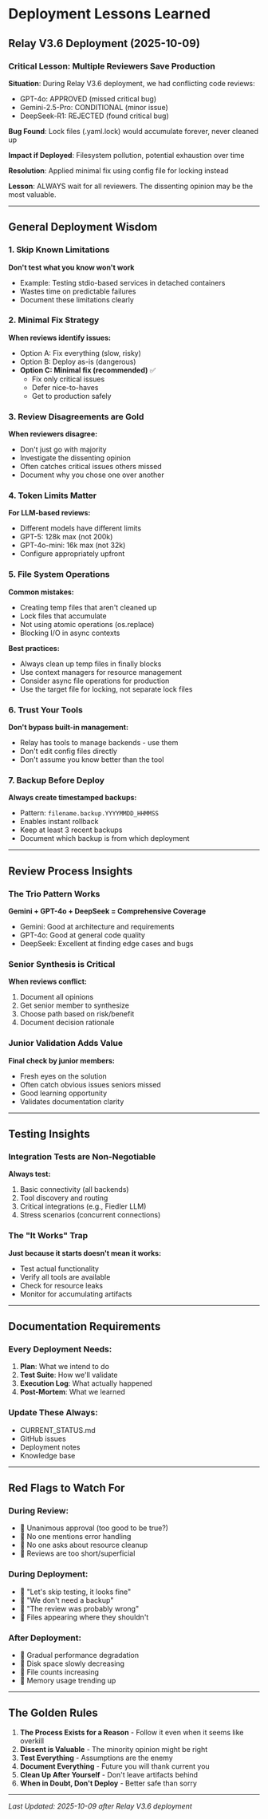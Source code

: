 # Deployment Lessons Learned

## Relay V3.6 Deployment (2025-10-09)

### Critical Lesson: Multiple Reviewers Save Production

**Situation**: During Relay V3.6 deployment, we had conflicting code reviews:
- GPT-4o: APPROVED (missed critical bug)
- Gemini-2.5-Pro: CONDITIONAL (minor issue)
- DeepSeek-R1: REJECTED (found critical bug)

**Bug Found**: Lock files (.yaml.lock) would accumulate forever, never cleaned up

**Impact if Deployed**: Filesystem pollution, potential exhaustion over time

**Resolution**: Applied minimal fix using config file for locking instead

**Lesson**: ALWAYS wait for all reviewers. The dissenting opinion may be the most valuable.

---

## General Deployment Wisdom

### 1. Skip Known Limitations
**Don't test what you know won't work**
- Example: Testing stdio-based services in detached containers
- Wastes time on predictable failures
- Document these limitations clearly

### 2. Minimal Fix Strategy
**When reviews identify issues:**
- Option A: Fix everything (slow, risky)
- Option B: Deploy as-is (dangerous)
- **Option C: Minimal fix (recommended)** ✅
  - Fix only critical issues
  - Defer nice-to-haves
  - Get to production safely

### 3. Review Disagreements are Gold
**When reviewers disagree:**
- Don't just go with majority
- Investigate the dissenting opinion
- Often catches critical issues others missed
- Document why you chose one over another

### 4. Token Limits Matter
**For LLM-based reviews:**
- Different models have different limits
- GPT-5: 128k max (not 200k)
- GPT-4o-mini: 16k max (not 32k)
- Configure appropriately upfront

### 5. File System Operations
**Common mistakes:**
- Creating temp files that aren't cleaned up
- Lock files that accumulate
- Not using atomic operations (os.replace)
- Blocking I/O in async contexts

**Best practices:**
- Always clean up temp files in finally blocks
- Use context managers for resource management
- Consider async file operations for production
- Use the target file for locking, not separate lock files

### 6. Trust Your Tools
**Don't bypass built-in management:**
- Relay has tools to manage backends - use them
- Don't edit config files directly
- Don't assume you know better than the tool

### 7. Backup Before Deploy
**Always create timestamped backups:**
- Pattern: `filename.backup.YYYYMMDD_HHMMSS`
- Enables instant rollback
- Keep at least 3 recent backups
- Document which backup is from which deployment

---

## Review Process Insights

### The Trio Pattern Works
**Gemini + GPT-4o + DeepSeek = Comprehensive Coverage**
- Gemini: Good at architecture and requirements
- GPT-4o: Good at general code quality
- DeepSeek: Excellent at finding edge cases and bugs

### Senior Synthesis is Critical
**When reviews conflict:**
1. Document all opinions
2. Get senior member to synthesize
3. Choose path based on risk/benefit
4. Document decision rationale

### Junior Validation Adds Value
**Final check by junior members:**
- Fresh eyes on the solution
- Often catch obvious issues seniors missed
- Good learning opportunity
- Validates documentation clarity

---

## Testing Insights

### Integration Tests are Non-Negotiable
**Always test:**
1. Basic connectivity (all backends)
2. Tool discovery and routing
3. Critical integrations (e.g., Fiedler LLM)
4. Stress scenarios (concurrent connections)

### The "It Works" Trap
**Just because it starts doesn't mean it works:**
- Test actual functionality
- Verify all tools are available
- Check for resource leaks
- Monitor for accumulating artifacts

---

## Documentation Requirements

### Every Deployment Needs:
1. **Plan**: What we intend to do
2. **Test Suite**: How we'll validate
3. **Execution Log**: What actually happened
4. **Post-Mortem**: What we learned

### Update These Always:
- CURRENT_STATUS.md
- GitHub issues
- Deployment notes
- Knowledge base

---

## Red Flags to Watch For

### During Review:
- 🚩 Unanimous approval (too good to be true?)
- 🚩 No one mentions error handling
- 🚩 No one asks about resource cleanup
- 🚩 Reviews are too short/superficial

### During Deployment:
- 🚩 "Let's skip testing, it looks fine"
- 🚩 "We don't need a backup"
- 🚩 "The review was probably wrong"
- 🚩 Files appearing where they shouldn't

### After Deployment:
- 🚩 Gradual performance degradation
- 🚩 Disk space slowly decreasing
- 🚩 File counts increasing
- 🚩 Memory usage trending up

---

## The Golden Rules

1. **The Process Exists for a Reason** - Follow it even when it seems like overkill
2. **Dissent is Valuable** - The minority opinion might be right
3. **Test Everything** - Assumptions are the enemy
4. **Document Everything** - Future you will thank current you
5. **Clean Up After Yourself** - Don't leave artifacts behind
6. **When in Doubt, Don't Deploy** - Better safe than sorry

---

*Last Updated: 2025-10-09 after Relay V3.6 deployment*